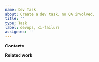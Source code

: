 ```yaml
---
name: Dev Task
about: Create a dev task, no QA involved.
title: ''
type: Task
label: devops, ci-failure
assignees: ''
---
```


**Contents**
<!-- Please describe the details of the task in this section -->

**Related work**
<!-- In this section you can add other related tasks to help assigner to complete the task more easily -->
